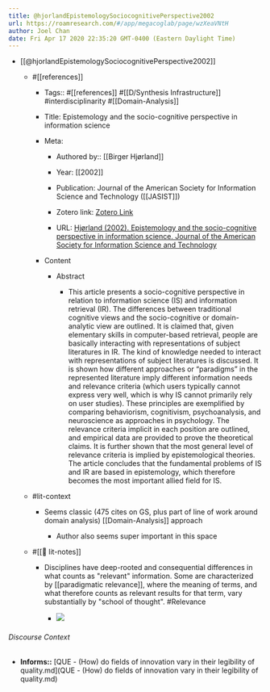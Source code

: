 ```yaml
---
title: @hjorlandEpistemologySociocognitivePerspective2002
url: https://roamresearch.com/#/app/megacoglab/page/wzXeaVNtH
author: Joel Chan
date: Fri Apr 17 2020 22:35:20 GMT-0400 (Eastern Daylight Time)
---
```


- [[@hjorlandEpistemologySociocognitivePerspective2002]]

    - #[[references]]

        - Tags:: #[[references]] #[[D/Synthesis Infrastructure]] #interdisciplinarity #[[Domain-Analysis]]

        - Title: Epistemology and the socio-cognitive perspective in information science

        - Meta:

            - Authored by:: [[Birger Hjørland]]

            - Year: [[2002]]

            - Publication: Journal of the American Society for Information Science and Technology ([[JASIST]])

            - Zotero link: [Zotero Link](zotero://select/items/1_ZMGUTJ6C)

            - URL: [Hjørland (2002). Epistemology and the socio-cognitive perspective in information science. Journal of the American Society for Information Science and Technology](https://onlinelibrary.wiley.com/doi/abs/10.1002/asi.10042)

        - Content

            - Abstract

                - This article presents a socio-cognitive perspective in relation to information science (IS) and information retrieval (IR). The differences between traditional cognitive views and the socio-cognitive or domain-analytic view are outlined. It is claimed that, given elementary skills in computer-based retrieval, people are basically interacting with representations of subject literatures in IR. The kind of knowledge needed to interact with representations of subject literatures is discussed. It is shown how different approaches or “paradigms” in the represented literature imply different information needs and relevance criteria (which users typically cannot express very well, which is why IS cannot primarily rely on user studies). These principles are exemplified by comparing behaviorism, cognitivism, psychoanalysis, and neuroscience as approaches in psychology. The relevance criteria implicit in each position are outlined, and empirical data are provided to prove the theoretical claims. It is further shown that the most general level of relevance criteria is implied by epistemological theories. The article concludes that the fundamental problems of IS and IR are based in epistemology, which therefore becomes the most important allied field for IS.

    - #lit-context

        - Seems classic (475 cites on GS, plus part of line of work around domain analysis) [[Domain-Analysis]] approach

            - Author also seems super important in this space

    - #[[📝 lit-notes]]

        - Disciplines have deep-rooted and consequential differences in what counts as "relevant" information. Some are characterized by [[paradigmatic relevance]], where the meaning of terms, and what therefore counts as relevant results for that term, vary substantially by "school of thought". #Relevance

            - ![](https://firebasestorage.googleapis.com/v0/b/firescript-577a2.appspot.com/o/imgs%2Fapp%2Fmegacoglab%2Flzo9orBvZ2?alt=media&token=df92df81-86ad-42cf-84e5-f1ef93f3b620)

###### Discourse Context

- **Informs::** [QUE - (How) do fields of innovation vary in their legibility of quality.md](QUE - (How) do fields of innovation vary in their legibility of quality.md)

